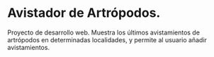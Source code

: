# Avistador de Artrópodos.
Proyecto de desarrollo web. Muestra los últimos avistamientos de artrópodos en determinadas localidades, y permite al usuario añadir avistamientos.
